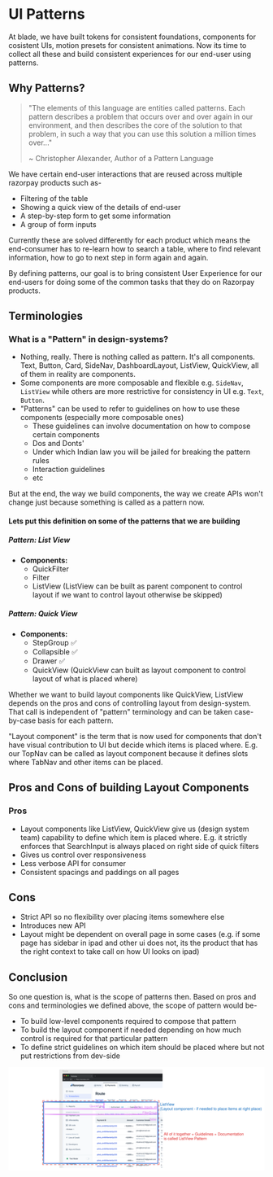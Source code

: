 # UI Patterns

At blade, we have built tokens for consistent foundations, components for cosistent UIs, motion presets for consistent animations. Now its time to collect all these and build consistent experiences for our end-user using patterns.

## Why Patterns?

> "The elements of this language are entities called patterns. Each pattern describes a problem that occurs over and over again in our environment, and then describes the core of the solution to that problem, in such a way that you can use this solution a million times over..."
>
> ~ Christopher Alexander, Author of a Pattern Language

We have certain end-user interactions that are reused across multiple razorpay products such as-

- Filtering of the table
- Showing a quick view of the details of end-user
- A step-by-step form to get some information
- A group of form inputs

Currently these are solved differently for each product which means the end-consumer has to re-learn how to search a table, where to find relevant information, how to go to next step in form again and again.

By defining patterns, our goal is to bring consistent User Experience for our end-users for doing some of the common tasks that they do on Razorpay products.

## Terminologies

### What is a "Pattern" in design-systems?

- Nothing, really. There is nothing called as pattern. It's all components. Text, Button, Card, SideNav, DashboardLayout, ListView, QuickView, all of them in reality are components.
- Some components are more composable and flexible e.g. `SideNav`, `ListView` while others are more restrictive for consistency in UI e.g. `Text`, `Button`.
- "Patterns" can be used to refer to guidelines on how to use these components (especially more composable ones)
  - These guidelines can involve documentation on how to compose certain components
  - Dos and Donts'
  - Under which Indian law you will be jailed for breaking the pattern rules
  - Interaction guidelines
  - etc

But at the end, the way we build components, the way we create APIs won't change just because something is called as a pattern now.

#### Lets put this definition on some of the patterns that we are building

##### Pattern: List View

- **Components:**
  - QuickFilter
  - Filter
  - ListView (ListView can be built as parent component to control layout if we want to control layout otherwise be skipped)

##### Pattern: Quick View

- **Components:**
  - StepGroup ✅
  - Collapsible ✅
  - Drawer ✅
  - QuickView (QuickView can built as layout component to control layout of what is placed where)

Whether we want to build layout components like QuickView, ListView depends on the pros and cons of controlling layout from design-system. That call is independent of "pattern" terminology and can be taken case-by-case basis for each pattern.

"Layout component" is the term that is now used for components that don't have visual contribution to UI but decide which items is placed where. E.g. our TopNav can be called as layout component because it defines slots where TabNav and other items can be placed.

## Pros and Cons of building Layout Components

### Pros

- Layout components like ListView, QuickView give us (design system team) capability to define which item is placed where. E.g. it strictly enforces that SearchInput is always placed on right side of quick filters
- Gives us control over responsiveness
- Less verbose API for consumer
- Consistent spacings and paddings on all pages

## Cons

- Strict API so no flexibility over placing items somewhere else
- Introduces new API
- Layout might be dependent on overall page in some cases (e.g. if some page has sidebar in ipad and other ui does not, its the product that has the right context to take call on how UI looks on ipad)

## Conclusion

So one question is, what is the scope of patterns then. Based on pros and cons and terminologies we defined above, the scope of pattern would be-

- To build low-level components required to compose that pattern
- To build the layout component if needed depending on how much control is required for that particular pattern
- To define strict guidelines on which item should be placed where but not put restrictions from dev-side

![](./list-view-scope-diagram.svg)
